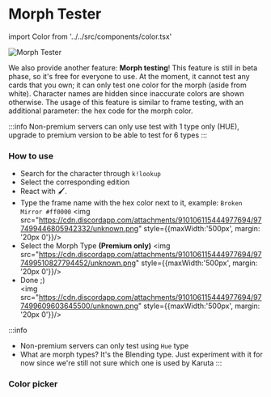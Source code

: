 # Morph Tester	
import Color from '../../src/components/color.tsx'

![Morph Tester](/img/features/morph.png ':size=100%')

We also provide another feature: **Morph testing**! This feature is still in beta phase, so it's free for everyone to use. At the moment, it cannot test any cards that you own; it can only test one color for the morph (aside from white). Character names are hidden since inaccurate colors are shown otherwise. The usage of this feature is similar to frame testing, with an additional parameter: the hex code for the morph color.


:::info
Non-premium servers can only use test with 1 type only (HUE), upgrade to premium version to be able to test for 6 types
:::

### How to use
- Search for the character through `k!lookup` 
- Select the corresponding edition
- React with 🖌️.
- Type the frame name with the hex color next to it, example: `Broken Mirror #ff0000`
<img src="https://cdn.discordapp.com/attachments/910106115444977694/977499446805942332/unknown.png" style={{maxWidth:'500px', margin: '20px 0'}}/>
- Select the Morph Type **(Premium only)**
<img src="https://cdn.discordapp.com/attachments/910106115444977694/977499510827794452/unknown.png" style={{maxWidth:'500px', margin: '20px 0'}}/>
- Done ;) <br/>
<img src="https://cdn.discordapp.com/attachments/910106115444977694/977499609603645500/unknown.png" style={{maxWidth:'500px', margin: '20px 0'}}/>

:::info
- Non-premium servers can only test using `Hue` type
- What are morph types? It's the Blending type. Just experiment with it for now since we're still not sure which one is used by Karuta
:::

### Color picker
<Color />